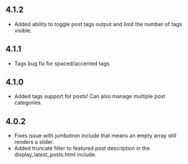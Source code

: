 ## 4.1.2

- Added ability to toggle post tags output and limit the number of tags visible.

## 4.1.1

- Tags bug fix for spaced/accented tags

## 4.1.0

- Added tags support for posts! Can also manage multiple post categories.

## 4.0.2

- Fixes issue with jumbotron include that means an empty array still renders a slider.
- Added truncate filter to featured post description in the display_latest_posts.html include.

